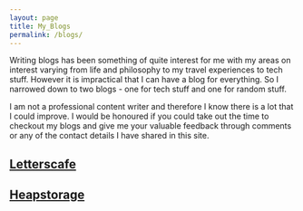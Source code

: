 ```yaml
---
layout: page
title: My_Blogs
permalink: /blogs/
---
```


Writing blogs has been something of quite interest for me with my areas on interest varying from life and philosophy to my travel experiences to tech stuff. However it is impractical that I can have a blog for everything. So I narrowed down to two blogs - one for tech stuff and one for random stuff.

I am not a professional content writer and therefore I know there is a lot that I could improve. I would be honoured if you could take out the time to checkout my blogs and give me your valuable feedback through comments or any of the contact details I have shared in this site.

[Letterscafe](https://letterscafe.wordpress.com)
-------------



[Heapstorage](https://heapstorage.wordpress.com)
--------------